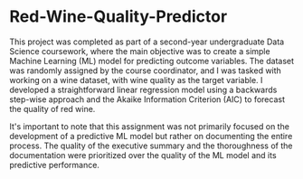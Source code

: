 # Red-Wine-Quality-Predictor

This project was completed as part of a second-year undergraduate Data Science coursework, where the main objective was to create a simple Machine Learning (ML) model for predicting outcome variables. The dataset was randomly assigned by the course coordinator, and I was tasked with working on a wine dataset, with wine quality as the target variable. I developed a straightforward linear regression model using a backwards step-wise approach and the Akaike Information Criterion (AIC) to forecast the quality of red wine.

It's important to note that this assignment was not primarily focused on the development of a predictive ML model but rather on documenting the entire process. The quality of the executive summary and the thoroughness of the documentation were prioritized over the quality of the ML model and its predictive performance.
